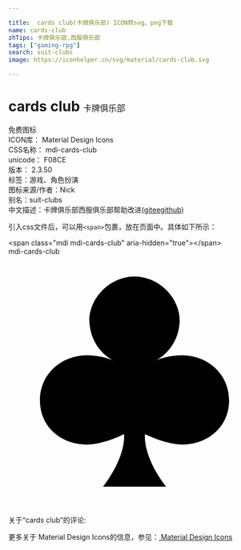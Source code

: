 ```yaml
---

title:  cards club(卡牌俱乐部) ICON转svg、png下载
name: cards-club
zhTips: 卡牌俱乐部,西服俱乐部
tags: ["gaming-rpg"]
search: suit-clubs
image: https://iconhelper.cn/svg/material/cards-club.svg

---
```


# cards club  <small style="font-size: 60%;font-weight: 100">卡牌俱乐部</small>


<div class="detail-page">
<p>
<span><span class="badge-success badge">免费图标</span> </span>
<br/>
<span>
ICON库：
<span class="badge-secondary badge">Material Design Icons</span> 
</span>
<br/>
<span>
CSS名称：
<span class="badge-secondary badge">mdi-cards-club</span> 
</span>
<br/>
<span>
unicode：
<span class="badge-secondary badge">F08CE</span> 
<copy-btn content='F08CE' btn-title=""></copy-btn>
<copy-btn :content='String.fromCodePoint(parseInt("F08CE", 16))' btn-title="复制U"></copy-btn>
</span>
<br/>
<span>
版本：
<span class="badge-secondary badge">2.3.50</span> 
</span><br/><span>标签：<span class="badge-light badge"><router-link to="/tags/gaming-rpg.html">游戏、角色扮演</router-link></span></span>
<br/>
<span>图标来源/作者：<span class="badge-light badge">Nick</span></span> 
<br/>
<span>别名：<span class="badge-light badge">suit-clubs</span></span><br/><span class="zh-detail">中文描述：<span class="badge-primary badge">卡牌俱乐部</span><span class="badge-primary badge">西服俱乐部</span><span class="help-link"><span>帮助改进</span>(<a href="https://gitee.com/liuwave/icon-helper/edit/master/json/material/cards-club.json" target="_blank" rel="noopener noreferrer">gitee</a><a href="https://github.com/liuwave/icon-helper/edit/master/json/material/cards-club.json" target="_blank" rel="noopener noreferrer">github</a></span>)</span><br/>
</p>
</div>
<div class="alert alert-dark">
  <i class="mdi mdi-cards-club mdi-48px"></i>
  <i class="mdi mdi-cards-club mdi-36px"></i>
  <i class="mdi mdi-cards-club mdi-24px"></i>
  <i class="mdi mdi-cards-club mdi-18px"></i>
</div>
<div>
  <p>引入css文件后，可以用<code>&lt;span&gt;</code>包裹，放在页面中。具体如下所示：    
  </p>
  <div class="alert alert-primary" style="font-size: 14px">
    &lt;span class="mdi mdi-cards-club" aria-hidden="true"&gt;&lt;/span&gt;
    <copy-btn content='<span class="mdi mdi-cards-club" aria-hidden="true"></span>'></copy-btn>
  </div>
  <div class="alert alert-secondary">
    <i class="mdi mdi-cards-club"
    style="font-size: 24px"
    aria-hidden="true"></i> mdi-cards-club
    <copy-btn content="mdi-cards-club" btn-title="复制图标名称"></copy-btn>
  </div>
</div>
<div id="svg" class="svg-wrap">
<svg xmlns="http://www.w3.org/2000/svg" viewBox="0 0 24 24"><path d="M12,2C14.3,2 16.3,4 16.3,6.2C16.21,8.77 14.34,9.83 14.04,10C15.04,9.5 16.5,9.5 16.5,9.5C19,9.5 21,11.3 21,13.8C21,16.3 19,18 16.5,18C16.5,18 15,18 13,17C13,17 12.7,19 15,22H9C11.3,19 11,17 11,17C9,18 7.5,18 7.5,18C5,18 3,16.3 3,13.8C3,11.3 5,9.5 7.5,9.5C7.5,9.5 8.96,9.5 9.96,10C9.66,9.83 7.79,8.77 7.7,6.2C7.7,4 9.7,2 12,2Z" /></svg>
</div>
<detail full-name='mdi-cards-club'></detail>
<div>
<p>关于“cards club”的评论:</p>
</div>
<Vssue title="关于“cards club”的评论" ></Vssue>    
<div><p>更多关于 Material Design Icons的信息，参见：<a target="_blank" href="https://iconhelper.cn/material.html"> Material Design Icons</a>
</p></div>
